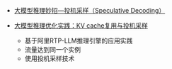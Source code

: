

- [大模型推理妙招—投机采样（Speculative Decoding）](https://zhuanlan.zhihu.com/p/651359908)

- [大模型推理优化实践：KV cache复用与投机采样](https://zhuanlan.zhihu.com/p/697801604)
  - 基于阿里RTP-LLM推理引擎的应用实践
  - 流量达到同一个实例
  - 使用投机采样技术
